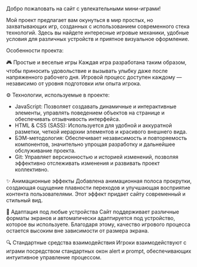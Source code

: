 
Добро пожаловать на сайт с увлекательными мини-играми!

Мой проект предлагает вам окунуться в мир простых, но захватывающих игр, созданных с использованием современного стека технологий. Здесь вы найдете интересные игровые механики, удобные условия для различных устройств и приятное визуальное оформление.

Особенности проекта:

🎮 Простые и веселые игры
Каждая игра разработана таким образом, чтобы приносить удовольствие и вызывать улыбку даже после напряженного рабочего дня. Игровой процесс доступен каждому — независимо от уровня подготовки или опыта игрока.

⚙️ Технологии, используемые в проекте:
- JavaScript: Позволяет создавать динамичные и интерактивные элементы, управлять поведением объектов на странице и обеспечивать отзывчивость интерфейса.
- HTML & CSS (SASS): Используется для удобной и аккуратной разметки, четкой иерархии элементов и красивого внешнего вида.
- БЭМ-методология: Обеспечивает независимость и повторяемость компонентов, значительно упрощая разработку и дальнейшее обслуживание проекта.
- Git: Управляет версионностью и историей изменений, позволяя эффективно отслеживать изменения и развивать проект коллективно.

✨ Анимационные эффекты
Добавлена анимационная полоса прокрутки, создающая ощущение плавности переходов и улучшающая восприятие контента пользователями. Этот эффект придает сайту современный и стильный вид.

📱 Адаптация под любые устройства
Сайт поддерживает различные форматы экранов и автоматически адаптируется под устройство, которое вы используете. Благодаря этому, качество игрового процесса остается высоким вне зависимости от размера экрана.

🔍 Стандартные средства взаимодействия
Игроки взаимодействуют с играми посредством стандартных окон alert и prompt, обеспечивающих интуитивное управление процессом.

